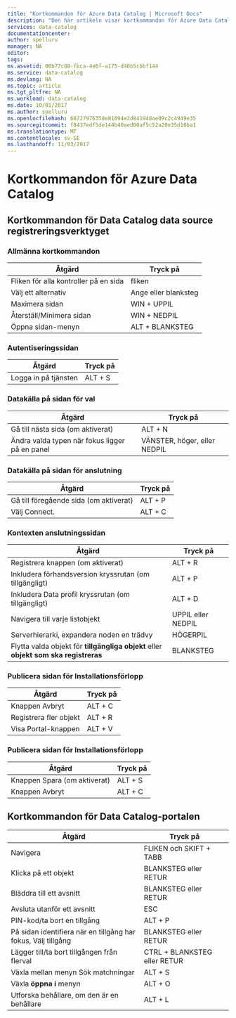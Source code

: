 ```yaml
---
title: "Kortkommandon för Azure Data Catalog | Microsoft Docs"
description: "Den här artikeln visar kortkommandon för Azure Data Catalog."
services: data-catalog
documentationcenter: 
author: spelluru
manager: NA
editor: 
tags: 
ms.assetid: 00b77c88-fbca-4e6f-a175-d40b5cbbf144
ms.service: data-catalog
ms.devlang: NA
ms.topic: article
ms.tgt_pltfrm: NA
ms.workload: data-catalog
ms.date: 10/01/2017
ms.author: spelluru
ms.openlocfilehash: 68727976358e81094e2d841948ae09c2c4949e35
ms.sourcegitcommit: f8437edf5de144b40aed00af5c52a20e35d10ba1
ms.translationtype: MT
ms.contentlocale: sv-SE
ms.lasthandoff: 11/03/2017
---
```

# <a name="keyboard-shortcuts-for-azure-data-catalog"></a>Kortkommandon för Azure Data Catalog
## <a name="keyboard-shortcuts-for-the-data-catalog-data-source-registration-tool"></a>Kortkommandon för Data Catalog data source registreringsverktyget
### <a name="general-keyboard-shortcuts"></a>Allmänna kortkommandon
| Åtgärd | Tryck på |
| --- | --- |
| Fliken för alla kontroller på en sida |fliken |
| Välj ett alternativ |Ange eller blanksteg |
| Maximera sidan |WIN + UPPIL |
| Återställ/Minimera sidan |WIN + NEDPIL |
| Öppna sidan-menyn |ALT + BLANKSTEG |

### <a name="authentication-page"></a>Autentiseringssidan
| Åtgärd | Tryck på |
| --- | --- |
| Logga in på tjänsten |ALT + S |

### <a name="data-source-selection-page"></a>Datakälla på sidan för val
| Åtgärd | Tryck på |
| --- | --- |
| Gå till nästa sida (om aktiverat) |ALT + N |
| Ändra valda typen när fokus ligger på en panel |VÄNSTER, höger, eller NEDPIL |

### <a name="data-source-connection-page"></a>Datakälla på sidan för anslutning
| Åtgärd | Tryck på |
| --- | --- |
| Gå till föregående sida (om aktiverat) |ALT + P |
| Välj Connect. |ALT + C |

### <a name="connection-context-page"></a>Kontexten anslutningssidan
| Åtgärd | Tryck på |
| --- | --- |
| Registrera knappen (om aktiverat) |ALT + R |
| Inkludera förhandsversion kryssrutan (om tillgängligt) |ALT + P |
| Inkludera Data profil kryssrutan (om tillgängligt) |ALT + D |
| Navigera till varje listobjekt |UPPIL eller NEDPIL |
| Serverhierarki, expandera noden en trädvy |HÖGERPIL |
| Flytta valda objekt för **tillgängliga objekt** eller **objekt som ska registreras** |BLANKSTEG |

### <a name="publish-progress-page"></a>Publicera sidan för Installationsförlopp
| Åtgärd | Tryck på |
| --- | --- |
| Knappen Avbryt |ALT + C |
| Registrera fler objekt |ALT + R |
| Visa Portal-knappen |ALT + V |

### <a name="publish-progress-page"></a>Publicera sidan för Installationsförlopp
| Åtgärd | Tryck på |
| --- | --- |
| Knappen Spara (om aktiverat) |ALT + S |
| Knappen Avbryt |ALT + C |

## <a name="keyboard-shortcuts-for-the-data-catalog-portal"></a>Kortkommandon för Data Catalog-portalen
| Åtgärd | Tryck på |
| --- | --- |
| Navigera |FLIKEN och SKIFT + TABB |
| Klicka på ett objekt |BLANKSTEG eller RETUR |
| Bläddra till ett avsnitt |BLANKSTEG eller RETUR |
| Avsluta utanför ett avsnitt |ESC |
| PIN-kod/ta bort en tillgång |ALT + P |
| På sidan identifiera när en tillgång har fokus, Välj tillgång |BLANKSTEG eller RETUR |
| Lägger till/ta bort tillgången från flerval |CTRL + BLANKSTEG eller RETUR |
| Växla mellan menyn Sök matchningar |ALT + S |
| Växla **öppna i** menyn |ALT + O |
| Utforska behållare, om den är en behållare |ALT + L |

